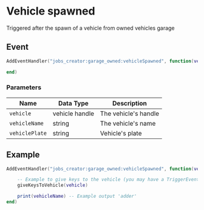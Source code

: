 # Vehicle spawned

Triggered after the spawn of a vehicle from owned vehicles garage

## Event

```lua
AddEventHandler("jobs_creator:garage_owned:vehicleSpawned", function(vehicle, vehicleName, vehiclePlate)

end)
```

### Parameters

| Name           | Data Type      | Description          |
| -------------- | -------------- | -------------------- |
| `vehicle`      | vehicle handle | The vehicle's handle |
| `vehicleName`  | string         | The vehicle's name   |
| `vehiclePlate` | string         | Vehicle's plate      |

## Example

```lua
AddEventHandler("jobs_creator:garage_owned:vehicleSpawned", function(vehicle, vehicleName, vehiclePlate)

    -- Example to give keys to the vehicle (you may have a TriggerEvent to use, that's up to you)
    giveKeysToVehicle(vehicle)

    print(vehicleName) -- Example output 'adder'
end)
```

